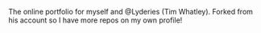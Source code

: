 The online portfolio for myself and @Lyderies (Tim Whatley).
Forked from his account so I have more repos on my own profile!
